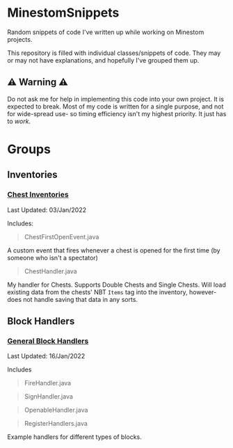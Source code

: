 # MinestomSnippets
Random snippets of code I've written up while working on Minestom projects.

This repository is filled with individual classes/snippets of code. They may or may not have explanations, and hopefully I've grouped them up.

## ⚠️ Warning ⚠️
Do not ask me for help in implementing this code into your own project. It is expected to break. Most of my code is written for a single purpose, and not for wide-spread use- so timing efficiency isn't my highest priority. It just has to *work*.


# Groups

## Inventories
### [Chest Inventories](/Inventories/Chest%20Inventories/)
Last Updated: 03/Jan/2022

Includes:
> ChestFirstOpenEvent.java

A custom event that fires whenever a chest is opened for the first time (by someone who isn't a spectator)

> ChestHandler.java

My handler for Chests. Supports Double Chests and Single Chests. Will load existing data from the chests' NBT `Items` tag into the inventory, however- does not handle saving that data in any sorts. 


## Block Handlers

### [General Block Handlers](/Block%20Handlers/)
Last Updated: 16/Jan/2022

Includes
> FireHandler.java

> SignHandler.java

> OpenableHandler.java

> RegisterHandlers.java

Example handlers for different types of blocks.